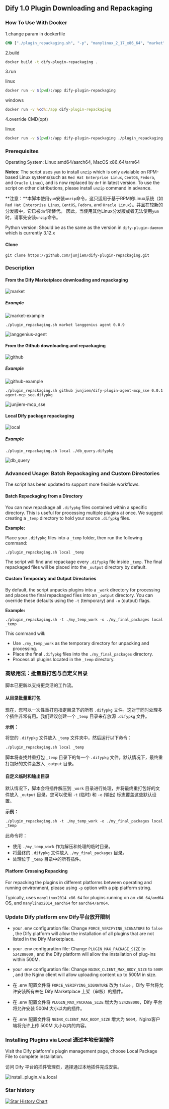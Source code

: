 ## Dify 1.0 Plugin Downloading and Repackaging
### How To Use With Docker

1.change param in dockerfile

```dockerfile
CMD ["./plugin_repackaging.sh", "-p", "manylinux_2_17_x86_64", "market", "antv", "visualization", "0.1.7"] 
```

2.build
```bash
docker build -t dify-plugin-repackaging .
```


3.run

linux
```bash
docker run -v $(pwd):/app dify-plugin-repackaging
```
windows
```cmd
docker run -v %cd%:/app dify-plugin-repackaging
```
4.override CMD(opt)

linux
```bash
docker run -v $(pwd):/app dify-plugin-repackaging ./plugin_repackaging.sh -p manylinux_2_17_x86_64 market antv visualization 0.1.7
```

### Prerequisites

Operating System: Linux amd64/aarch64, MacOS x86_64/arm64

**Notes**: The script uses `yum` to install `unzip` which is only avialable on RPM-based Linux systems(such as `Red Hat Enterprise Linux`, `CentOS`, `Fedora`, and `Oracle Linux`), and is now replaced by `dnf` in latest version. To use the script on other distributions, please install `unzip` command in advance.

**注意：**本脚本使用`yum`安装`unzip`命令，这只适用于基于RPM的Linux系统（如`Red Hat Enterprise Linux`, `CentOS`, `Fedora`, and `Oracle Linux`）。并且在较新的分发版中，它已被`dnf`所替代。
因此，当使用其他Linux分发版或者无法使用`yum`时，请事先安装`unzip`命令。

Python version: Should be as the same as the version in `dify-plugin-daemon` which is currently 3.12.x


#### Clone
```shell
git clone https://github.com/junjiem/dify-plugin-repackaging.git
```



### Description

#### From the Dify Marketplace downloading and repackaging

![market](images/market.png)

##### Example

![market-example](images/market-example.png)

```shell
./plugin_repackaging.sh market langgenius agent 0.0.9
```

![langgenius-agent](images/langgenius-agent.png)



#### From the Github downloading and repackaging

![github](images/github.png)

##### Example

![github-example](images/github-example.png)

```shell
./plugin_repackaging.sh github junjiem/dify-plugin-agent-mcp_sse 0.0.1 agent-mcp_see.difypkg
```

![junjiem-mcp_sse](images/junjiem-mcp_sse.png)



#### Local Dify package repackaging

![local](images/local.png)

##### Example

```shell
./plugin_repackaging.sh local ./db_query.difypkg
```

![db_query](images/db_query.png)

### Advanced Usage: Batch Repackaging and Custom Directories

The script has been updated to support more flexible workflows.

#### Batch Repackaging from a Directory

You can now repackage all `.difypkg` files contained within a specific directory. This is useful for processing multiple plugins at once. We suggest creating a `_temp` directory to hold your source `.difypkg` files.

**Example:**

Place your `.difypkg` files into a `_temp` folder, then run the following command:

```shell
./plugin_repackaging.sh local _temp
```

The script will find and repackage every `.difypkg` file inside `_temp`. The final repackaged files will be placed into the `_output` directory by default.

#### Custom Temporary and Output Directories

By default, the script unpacks plugins into a `_work` directory for processing and places the final repackaged files into an `_output` directory. You can override these defaults using the `-t` (temporary) and `-o` (output) flags.

**Example:**

```shell
./plugin_repackaging.sh -t ./my_temp_work -o ./my_final_packages local _temp
```

This command will:
- Use `./my_temp_work` as the temporary directory for unpacking and processing.
- Place the final `.difypkg` files into the `./my_final_packages` directory.
- Process all plugins located in the `_temp` directory.

### 高级用法：批量重打包与自定义目录

脚本已更新以支持更灵活的工作流。

#### 从目录批量重打包

现在，您可以一次性重打包指定目录下的所有 `.difypkg` 文件。这对于同时处理多个插件非常有用。我们建议创建一个 `_temp` 目录来存放源 `.difypkg` 文件。

**示例：**

将您的 `.difypkg` 文件放入 `_temp` 文件夹中，然后运行以下命令：

```shell
./plugin_repackaging.sh local _temp
```

脚本将查找并重打包 `_temp` 目录下的每一个 `.difypkg` 文件。默认情况下，最终重打包好的文件会放入 `_output` 目录。

#### 自定义临时和输出目录

默认情况下，脚本会将插件解压到 `_work` 目录进行处理，并将最终重打包好的文件放入 `_output` 目录。您可以使用 `-t` (临时) 和 `-o` (输出) 标志覆盖这些默认设置。

**示例：**

```shell
./plugin_repackaging.sh -t ./my_temp_work -o ./my_final_packages local _temp
```

此命令将：
- 使用 `./my_temp_work` 作为解压和处理的临时目录。
- 将最终的 `.difypkg` 文件放入 `./my_final_packages` 目录。
- 处理位于 `_temp` 目录中的所有插件。

#### Platform Crossing Repacking

For repacking the plugins in different platforms between operating and running environment, 
please using `-p` option with a pip platform string.

Typically, uses `manylinux2014_x86_64` for plugins running on an `x86_64/amd64` OS, 
and `manylinux2014_aarch64` for `aarch64/arm64`.

### Update Dify platform env  Dify平台放开限制

- your .env configuration file: Change `FORCE_VERIFYING_SIGNATURE` to `false` , the Dify platform will allow the installation of all plugins that are not listed in the Dify Marketplace.

- your .env configuration file: Change `PLUGIN_MAX_PACKAGE_SIZE` to `524288000` , and the Dify platform will allow the installation of plug-ins within 500M.

- your .env configuration file: Change `NGINX_CLIENT_MAX_BODY_SIZE` to `500M` , and the Nginx client will allow uploading content up to 500M in size.



- 在 .env 配置文件将 `FORCE_VERIFYING_SIGNATURE` 改为 `false` ，Dify 平台将允许安装所有未在 Dify Marketplace 上架（审核）的插件。

- 在 .env 配置文件将 `PLUGIN_MAX_PACKAGE_SIZE` 增大为 `524288000`，Dify 平台将允许安装 500M 大小以内的插件。

- 在 .env 配置文件将 `NGINX_CLIENT_MAX_BODY_SIZE` 增大为 `500M`，Nginx客户端将允许上传 500M 大小以内的内容。




### Installing Plugins via Local 通过本地安装插件

Visit the Dify platform's plugin management page, choose Local Package File to complete installation.

访问 Dify 平台的插件管理页，选择通过本地插件完成安装。

![install_plugin_via_local](./images/install_plugin_via_local.png)



### Star history

[![Star History Chart](https://api.star-history.com/svg?repos=junjiem/dify-plugin-repackaging&type=Date)](https://star-history.com/#junjiem/dify-plugin-repackaging&Date)
